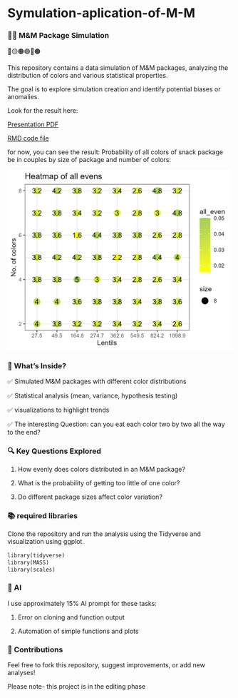 # Symulation-aplication-of-M-M

### 🍫🍬 M&M Package Simulation

🔴🟡🟠🟢🔵🟤

This repository contains a data simulation of M&M packages, analyzing the distribution of colors and various statistical properties.

The goal is to explore simulation creation and identify potential biases or anomalies.

Look for the result here:

[Presentation PDF](https://github.com/YoniGR94/Symulation-aplication-of-M-M/blob/main/MnM-sampling-report.pdf)

[RMD code file](https://github.com/YoniGR94/Symulation-aplication-of-M-M/blob/main/MnM-sampling-report.Rmd)

for now, you can see the result: Probability of all colors of snack package be in couples by size of package and number of colors:

<img src="https://github.com/YoniGR94/Symulation-aplication-of-M-M/blob/main/Heatmap_all_evens.png?raw=true" width="600"/>

### 📂 What’s Inside?

✅ Simulated M&M packages with different color distributions

✅ Statistical analysis (mean, variance, hypothesis testing)

✅ visualizations to highlight trends

✅ The interesting Question: can you eat each color two by two all the way to the end?


### 🔍 Key Questions Explored

1. How evenly does colors distributed in an M&M package?

2. What is the probability of getting too little of one color?

3. Do different package sizes affect color variation?

### 📚 required libraries

Clone the repository and run the analysis using the Tidyverse and visualization using ggplot.

```
library(tidyverse)
library(MASS)
library(scales)
```

### 🔧 AI

I use approximately 15% AI prompt for these tasks:

1. Error on cloning and function output

2. Automation of simple functions and plots

### 🤝 Contributions

Feel free to fork this repository, suggest improvements, or add new analyses!

Please note- this project is in the editing phase